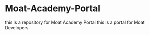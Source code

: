 # Moat-Academy-Portal
this is a repository for Moat Academy Portal
this is a portal for Moat Developers
